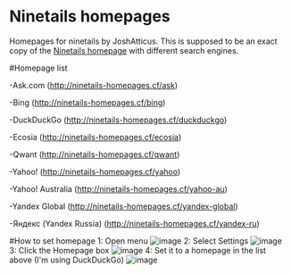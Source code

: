 # Ninetails homepages
Homepages for ninetails by JoshAtticus.
This is supposed to be an exact copy of the [Ninetails homepage](https://ninetails.cf/?v=2.2.3) with different search engines.


#Homepage list

-Ask.com (http://ninetails-homepages.cf/ask)

-Bing (http://ninetails-homepages.cf/bing)

-DuckDuckGo (http://ninetails-homepages.cf/duckduckgo)

-Ecosia (http://ninetails-homepages.cf/ecosia)

-Qwant (http://ninetails-homepages.cf/qwant)

-Yahoo! (http://ninetails-homepages.cf/yahoo)

-Yahoo! Australia (http://ninetails-homepages.cf/yahoo-au)

-Yandex Global (http://ninetails-homepages.cf/yandex-global)

-Яндекс (Yandex Russia) (http://ninetails-homepages.cf/yandex-ru)

#How to set homepage
1: Open menu
![image](https://user-images.githubusercontent.com/72828296/146659345-57d7334d-59cd-4597-9e16-03a9fd1cfa52.png)
2: Select Settings
![image](https://user-images.githubusercontent.com/72828296/146659352-c6f5870f-7832-41c7-b41b-7382af6ccbcc.png)
3: Click the Homepage box
![image](https://user-images.githubusercontent.com/72828296/146659383-365f5fad-57ea-4b05-acc8-c1f82aecf93c.png)
4: Set it to a homepage in the list above (I'm using DuckDuckGo)
![image](https://user-images.githubusercontent.com/72828296/146659422-f50bc495-7714-401b-ad1d-6980a8a7dca3.png)



